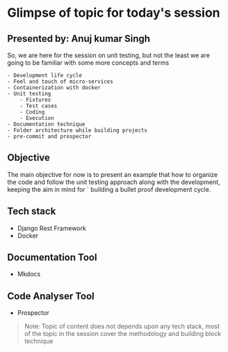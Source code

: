 # Glimpse of topic for today's session
## Presented by: Anuj kumar Singh

So, we are here for the session on unit testing, but not the least we are
going to be familiar with some more concepts and terms  

    - Development life cycle
    - Feel and touch of micro-services
    - Containerization with docker 
    - Unit testing 
        - Fixtures
        - Test cases
        - Coding 
        - Execution
    - Documentation technique
    - Folder architecture while building projects 
    - pre-commit and prospector 
   
## Objective
The main objective for now is to present an example that how to organize the code and follow the unit testing approach along with the development, keeping the aim in mind for ` building a bullet proof development cycle.

## Tech stack
- Django Rest Framework 
- Docker
## Documentation Tool
- Mkdocs
## Code Analyser Tool
- Prospector

> Note: Topic of content does not depends upon any tech stack, most of 
the topic in the session cover the methodology and building block technique




